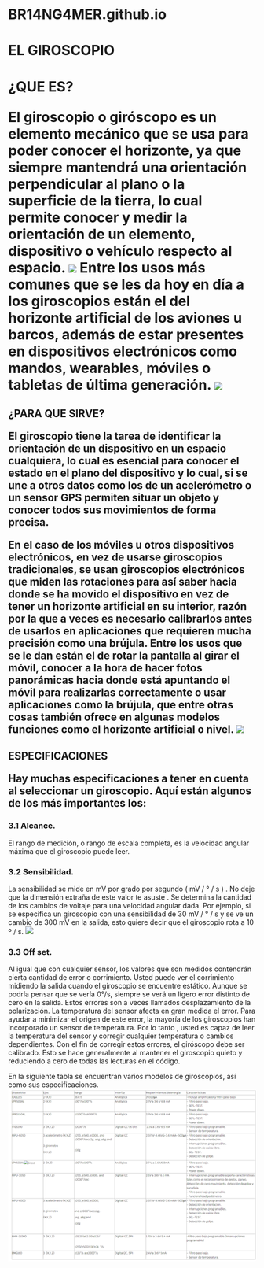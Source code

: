 # BR14NG4MER.github.io
# EL GIROSCOPIO

<h1> ¿QUE ES?

El giroscopio o giróscopo es un elemento mecánico que se usa para poder conocer el horizonte, ya que siempre mantendrá una orientación perpendicular al plano o la superficie de la tierra, lo cual permite conocer y medir la orientación de un elemento, dispositivo o vehículo respecto al espacio.
![](https://upload.wikimedia.org/wikipedia/commons/c/ca/3D_Gyroscope-es.png)
Entre los usos más comunes que se les da hoy en día a los giroscopios están el del horizonte artificial de los aviones u barcos, además de estar presentes en dispositivos electrónicos como mandos, wearables, móviles o tabletas de última generación.
![](https://i.blogs.es/ac1f6e/giros/840_560.jpg)

<h2> ¿PARA QUE SIRVE?

El giroscopio tiene la tarea de identificar la orientación de un dispositivo en un espacio cualquiera, lo cual es esencial para conocer el estado en el plano del dispositivo y lo cual, si se une a otros datos como los de un acelerómetro o un sensor GPS permiten situar un objeto y conocer todos sus movimientos de forma precisa.

En el caso de los móviles u otros dispositivos electrónicos, en vez de usarse giroscopios tradicionales, se usan giroscopios electrónicos que miden las rotaciones para así saber hacia donde se ha movido el dispositivo en vez de tener un horizonte artificial en su interior, razón por la que a veces es necesario calibrarlos antes de usarlos en aplicaciones que requieren mucha precisión como una brújula. Entre los usos que se le dan están el de rotar la pantalla al girar el móvil, conocer a la hora de hacer fotos panorámicas hacia donde está apuntando el móvil para realizarlas correctamente o usar aplicaciones como la brújula, que entre otras cosas también ofrece en algunas modelos funciones como el horizonte artificial o nivel.
![](https://www.5hertz.com/image/catalog/tutoriales/arduino/tutorial2/Giros1.jpg)

<h2> ESPECIFICACIONES

Hay muchas especificaciones a tener en cuenta al seleccionar un giroscopio. Aquí están algunos de los más importantes los:  

### 3.1 Alcance.

El rango de medición, o rango de escala completa, es la velocidad angular máxima que el giroscopio puede leer.  

### 3.2 Sensibilidad.

La sensibilidad se mide en mV por grado por segundo ( mV / ° / s ) . No deje que la dimensión extraña de este valor te asuste . Se determina la cantidad de los cambios de voltaje para una velocidad angular dada. Por ejemplo, si se especifica un giroscopio con una sensibilidad de 30 mV / ° / s y se ve un cambio de 300 mV en la salida, esto quiere decir que el giroscopio rota a 10 º / s.
![](http://www.5hertz.com/image/catalog/tutoriales/arduino/tutorial2/giros5.jpg)
### 3.3 Off set.

Al igual que con cualquier sensor, los valores que son medidos contendrán cierta cantidad de error o corrimiento. Usted puede ver el corrimiento midiendo la salida cuando el giroscopio se encuentre estático. Aunque se podría pensar que se vería 0°/s, siempre se verá un ligero error distinto de cero en la salida. Estos errores son a veces llamados desplazamiento de la polarización. La temperatura del sensor afecta en gran medida el error. Para ayudar a minimizar el origen de este error, la mayoría de los giroscopios han incorporado un sensor de temperatura. Por lo tanto , usted es capaz de leer la temperatura del sensor y corregir cualquier temperatura o cambios dependientes. Con el fin de corregir estos errores, el giróscopo debe ser calibrado. Esto se hace generalmente al mantener el giroscopio quieto y reduciendo a cero de todas las lecturas en el código.

En la siguiente tabla se encuentran varios modelos de giroscopios, así como sus especificaciones.
![](/Imagenes/tablagiroscopio.png)
